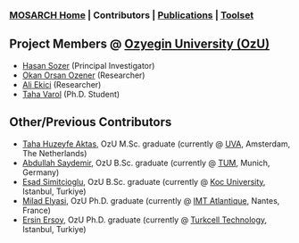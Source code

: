### [MOSARCH Home](./) | Contributors | [Publications](./publications.html) | [Toolset](./toolset.html)

## Project Members @ [Ozyegin University (OzU)](https://www.ozyegin.edu.tr/)
- [Hasan Sozer](https://faculty.ozyegin.edu.tr/hsozer/) (Principal Investigator) 
- [Okan Orsan Ozener](https://faculty.ozyegin.edu.tr/orsano/) (Researcher)
- [Ali Ekici](https://faculty.ozyegin.edu.tr/aliekici/) (Researcher)
- [Taha Varol](https://tr.linkedin.com/in/tahavarol) (Ph.D. Student)

## Other/Previous Contributors
- [Taha Huzeyfe Aktas](https://tr.linkedin.com/in/taha-huzeyfe-aktas), OzU M.Sc. graduate (currently @ [UVA](https://www.uva.nl/), Amsterdam, The Netherlands)
- [Abdullah Saydemir](https://github.com/Saydemr), OzU B.Sc. graduate (currently @ [TUM](https://www.tum.de/en/), Munich, Germany)
- [Esad Simitcioglu](https://github.com/EsadSimitcioglu), OzU B.Sc. graduate (currently @ [Koc University](https://www.ku.edu.tr/), Istanbul, Turkiye)
- [Milad Elyasi](http://www.miladelyasi.com/), OzU Ph.D. graduate (currently @ [IMT Atlantique](https://www.imt-atlantique.fr/en), Nantes, France)
- [Ersin Ersoy](https://github.com/ersinersoy/), OzU Ph.D. graduate (currently @ [Turkcell Technology](http://www.turkcellteknoloji.com.tr/language/en/), Istanbul, Turkiye)
